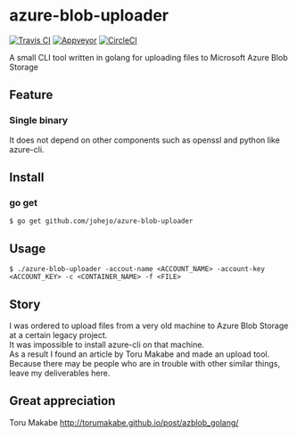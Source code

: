# azure-blob-uploader
[![Travis CI](https://travis-ci.org/johejo/azure-blob-uploader.svg?branch=master)](https://travis-ci.org/johejo/azure-blob-uploader)
[![Appveyor](https://ci.appveyor.com/api/projects/status/xbl1prn96p9kltfc/branch/master?svg=true
)](https://ci.appveyor.com/project/johejo/azure-blob-uploader)
[![CircleCI](https://circleci.com/gh/johejo/azure-blob-uploader.svg?style=svg)](https://circleci.com/gh/johejo/azure-blob-uploader)

A small CLI tool written in golang for uploading files to Microsoft Azure Blob Storage

## Feature

### Single binary
It does not depend on other components such as openssl and python like azure-cli.

## Install

### go get
```
$ go get github.com/johejo/azure-blob-uploader
```

## Usage
```
$ ./azure-blob-uploader -accout-name <ACCOUNT_NAME> -account-key <ACCOUNT_KEY> -c <CONTAINER_NAME> -f <FILE>
```

## Story
I was ordered to upload files from a very old machine to Azure Blob Storage at a certain legacy project.  
It was impossible to install azure-cli on that machine.  
As a result I found an article by Toru Makabe and made an upload tool.  
Because there may be people who are in trouble with other similar things, leave my deliverables here.  

## Great appreciation
Toru Makabe http://torumakabe.github.io/post/azblob_golang/
